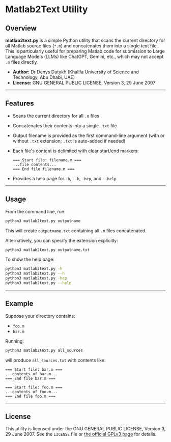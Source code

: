 # Matlab2Text Utility

## Overview

**matlab2text.py** is a simple Python utility that scans the current directory for all Matlab source files (`*.m`) and concatenates them into a single text file. This is particularly useful for preparing Matlab code for submission to Large Language Models (LLMs) like ChatGPT, Gemini, etc., which may not accept `.m` files directly.

- **Author:** Dr Denys Dutykh (Khalifa University of Science and Technology, Abu Dhabi, UAE)
- **License:** GNU GENERAL PUBLIC LICENSE, Version 3, 29 June 2007

---

## Features

- Scans the current directory for all `.m` files
- Concatenates their contents into a single `.txt` file
- Output filename is provided as the first command-line argument (with or without `.txt` extension; `.txt` is auto-added if needed)
- Each file's content is delimited with clear start/end markers:

  ```
  === Start file: filename.m ===
  ...file contents...
  === End file filename.m ===
  ```
- Provides a help page for `-h`, `--h`, `-hep`, and `--help`

---

## Usage

From the command line, run:

```sh
python3 matlab2text.py outputname
```
This will create `outputname.txt` containing all `.m` files concatenated.

Alternatively, you can specify the extension explicitly:

```sh
python3 matlab2text.py outputname.txt
```

To show the help page:

```sh
python3 matlab2text.py -h
python3 matlab2text.py --h
python3 matlab2text.py -hep
python3 matlab2text.py --help
```

---

## Example

Suppose your directory contains:
- `foo.m`
- `bar.m`

Running:
```sh
python3 matlab2text.py all_sources
```
will produce `all_sources.txt` with contents like:

```
=== Start file: bar.m ===
...contents of bar.m...
=== End file bar.m ===

=== Start file: foo.m ===
...contents of foo.m...
=== End file foo.m ===
```

---

## License

This utility is licensed under the GNU GENERAL PUBLIC LICENSE, Version 3, 29 June 2007. See the `LICENSE` file or [the official GPLv3 page](https://www.gnu.org/licenses/gpl-3.0.html) for details.
